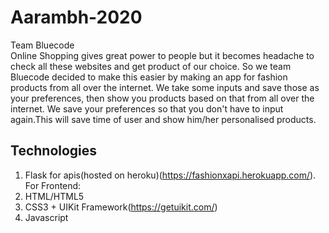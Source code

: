 # Aarambh-2020
Team Bluecode <br>
Online Shopping gives great power to people but it becomes headache to check all these websites and get product of our choice.
So we team Bluecode decided to make this easier by making an app for fashion products from all over the internet. We take some
inputs and save those as your preferences, then show you products based on that from all over the internet. We save your preferences
so that you don't have to input again.This will save time of user and show him/her personalised products.

## Technologies
1. Flask for apis(hosted on heroku)(https://fashionxapi.herokuapp.com/). <br>
For Frontend:
1. HTML/HTML5
2. CSS3 + UIKit Framework(https://getuikit.com/)
3. Javascript
<br>
